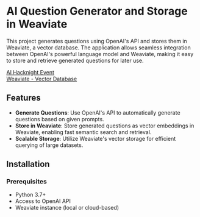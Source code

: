 # AI Question Generator and Storage in Weaviate

This project generates questions using OpenAI's API and stores them in Weaviate, a vector database. The application allows seamless integration between OpenAI's powerful language model and Weaviate, making it easy to store and retrieve generated questions for later use.

[AI Hacknight Event](https://lu.ma/ai-hacknight-google-11-18-24?tk=0XCqjL)  
[Weaviate - Vector Database](https://weaviate.io/)

## Features

- **Generate Questions**: Use OpenAI's API to automatically generate questions based on given prompts.
- **Store in Weaviate**: Store generated questions as vector embeddings in Weaviate, enabling fast semantic search and retrieval.
- **Scalable Storage**: Utilize Weaviate's vector storage for efficient querying of large datasets.

## Installation

### Prerequisites

- Python 3.7+
- Access to OpenAI API
- Weaviate instance (local or cloud-based)
  
